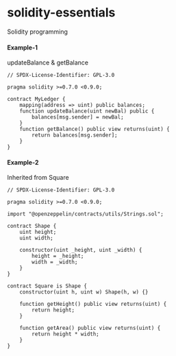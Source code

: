 # solidity-essentials
Solidity programming

#### Example-1

updateBalance & getBalance

```solidity
// SPDX-License-Identifier: GPL-3.0

pragma solidity >=0.7.0 <0.9.0;

contract MyLedger {
    mapping(address => uint) public balances;
    function updateBalance(uint newBal) public {
        balances[msg.sender] = newBal;
    }
    function getBalance() public view returns(uint) {
        return balances[msg.sender];
    }
}
```
#### Example-2

Inherited from Square
```solidity
// SPDX-License-Identifier: GPL-3.0

pragma solidity >=0.7.0 <0.9.0;

import "@openzeppelin/contracts/utils/Strings.sol";

contract Shape {
    uint height;
    uint width;

    constructor(uint _height, uint _width) {
        height = _height;
        width = _width;
    }
}

contract Square is Shape {
    constructor(uint h, uint w) Shape(h, w) {}

    function getHeight() public view returns(uint) {
        return height;
    }

    function getArea() public view returns(uint) {
        return height * width;
    }
}
```
